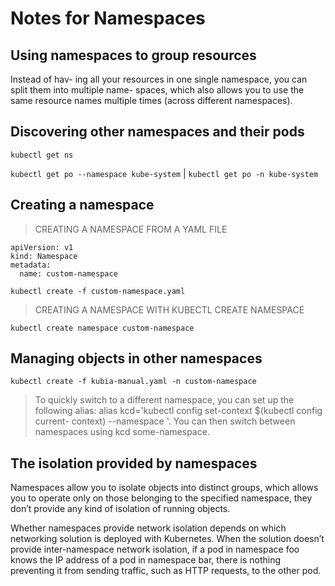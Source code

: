 # Notes for Namespaces

## Using namespaces to group resources

Instead of hav- ing all your resources in one single namespace, you can split them into multiple name- spaces, which also allows you to use the same resource names multiple times (across different namespaces).

## Discovering other namespaces and their pods

`kubectl get ns`

`kubectl get po --namespace kube-system` | `kubectl get po -n kube-system`

## Creating a namespace

> CREATING A NAMESPACE FROM A YAML FILE

```
apiVersion: v1
kind: Namespace
metadata:
  name: custom-namespace
```

`kubectl create -f custom-namespace.yaml`

> CREATING A NAMESPACE WITH KUBECTL CREATE NAMESPACE

`kubectl create namespace custom-namespace`

## Managing objects in other namespaces

`kubectl create -f kubia-manual.yaml -n custom-namespace`

> To quickly switch to a different namespace, you can set up the following alias: alias kcd='kubectl config set-context \$(kubectl config current- context) --namespace '. You can then switch between namespaces using kcd some-namespace.

## The isolation provided by namespaces

Namespaces allow you to isolate objects into distinct groups, which allows you to operate only on those belonging to the specified namespace, they don’t provide any kind of isolation of running objects.

Whether namespaces provide network isolation depends on which networking solution is deployed with Kubernetes. When the solution doesn’t provide inter-namespace network isolation, if a pod in namespace foo knows the IP address of a pod in namespace bar, there is nothing preventing it from sending traffic, such as HTTP requests, to the other pod.
